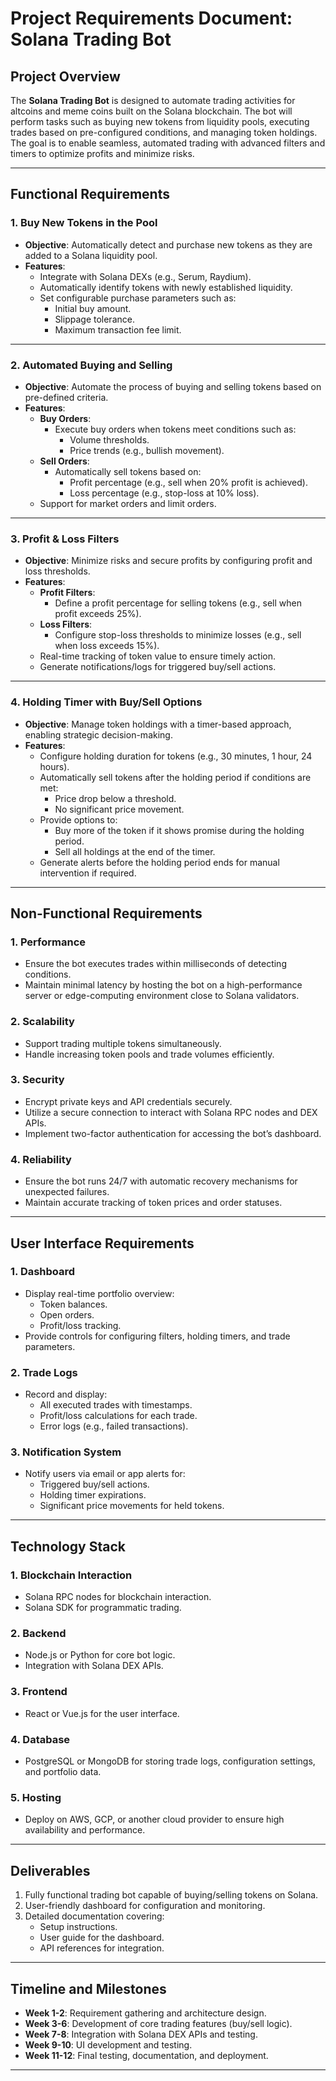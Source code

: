 # Project Requirements Document: Solana Trading Bot  

## Project Overview  
The **Solana Trading Bot** is designed to automate trading activities for altcoins and meme coins built on the Solana blockchain. The bot will perform tasks such as buying new tokens from liquidity pools, executing trades based on pre-configured conditions, and managing token holdings. The goal is to enable seamless, automated trading with advanced filters and timers to optimize profits and minimize risks.  

---

## Functional Requirements  

### 1. **Buy New Tokens in the Pool**  
- **Objective**: Automatically detect and purchase new tokens as they are added to a Solana liquidity pool.  
- **Features**:  
  - Integrate with Solana DEXs (e.g., Serum, Raydium).  
  - Automatically identify tokens with newly established liquidity.  
  - Set configurable purchase parameters such as:  
    - Initial buy amount.  
    - Slippage tolerance.  
    - Maximum transaction fee limit.  

---

### 2. **Automated Buying and Selling**  
- **Objective**: Automate the process of buying and selling tokens based on pre-defined criteria.  
- **Features**:  
  - **Buy Orders**:  
    - Execute buy orders when tokens meet conditions such as:  
      - Volume thresholds.  
      - Price trends (e.g., bullish movement).  
  - **Sell Orders**:  
    - Automatically sell tokens based on:  
      - Profit percentage (e.g., sell when 20% profit is achieved).  
      - Loss percentage (e.g., stop-loss at 10% loss).  
  - Support for market orders and limit orders.  

---

### 3. **Profit & Loss Filters**  
- **Objective**: Minimize risks and secure profits by configuring profit and loss thresholds.  
- **Features**:  
  - **Profit Filters**:  
    - Define a profit percentage for selling tokens (e.g., sell when profit exceeds 25%).  
  - **Loss Filters**:  
    - Configure stop-loss thresholds to minimize losses (e.g., sell when loss exceeds 15%).  
  - Real-time tracking of token value to ensure timely action.  
  - Generate notifications/logs for triggered buy/sell actions.  

---

### 4. **Holding Timer with Buy/Sell Options**  
- **Objective**: Manage token holdings with a timer-based approach, enabling strategic decision-making.  
- **Features**:  
  - Configure holding duration for tokens (e.g., 30 minutes, 1 hour, 24 hours).  
  - Automatically sell tokens after the holding period if conditions are met:  
    - Price drop below a threshold.  
    - No significant price movement.  
  - Provide options to:  
    - Buy more of the token if it shows promise during the holding period.  
    - Sell all holdings at the end of the timer.  
  - Generate alerts before the holding period ends for manual intervention if required.  

---

## Non-Functional Requirements  

### 1. **Performance**  
- Ensure the bot executes trades within milliseconds of detecting conditions.  
- Maintain minimal latency by hosting the bot on a high-performance server or edge-computing environment close to Solana validators.  

### 2. **Scalability**  
- Support trading multiple tokens simultaneously.  
- Handle increasing token pools and trade volumes efficiently.  

### 3. **Security**  
- Encrypt private keys and API credentials securely.  
- Utilize a secure connection to interact with Solana RPC nodes and DEX APIs.  
- Implement two-factor authentication for accessing the bot’s dashboard.  

### 4. **Reliability**  
- Ensure the bot runs 24/7 with automatic recovery mechanisms for unexpected failures.  
- Maintain accurate tracking of token prices and order statuses.  

---

## User Interface Requirements  

### 1. **Dashboard**  
- Display real-time portfolio overview:  
  - Token balances.  
  - Open orders.  
  - Profit/loss tracking.  
- Provide controls for configuring filters, holding timers, and trade parameters.  

### 2. **Trade Logs**  
- Record and display:  
  - All executed trades with timestamps.  
  - Profit/loss calculations for each trade.  
  - Error logs (e.g., failed transactions).  

### 3. **Notification System**  
- Notify users via email or app alerts for:  
  - Triggered buy/sell actions.  
  - Holding timer expirations.  
  - Significant price movements for held tokens.  

---

## Technology Stack  

### 1. **Blockchain Interaction**  
- Solana RPC nodes for blockchain interaction.  
- Solana SDK for programmatic trading.  

### 2. **Backend**  
- Node.js or Python for core bot logic.  
- Integration with Solana DEX APIs.  

### 3. **Frontend**  
- React or Vue.js for the user interface.  

### 4. **Database**  
- PostgreSQL or MongoDB for storing trade logs, configuration settings, and portfolio data.  

### 5. **Hosting**  
- Deploy on AWS, GCP, or another cloud provider to ensure high availability and performance.  

---

## Deliverables  
1. Fully functional trading bot capable of buying/selling tokens on Solana.  
2. User-friendly dashboard for configuration and monitoring.  
3. Detailed documentation covering:  
   - Setup instructions.  
   - User guide for the dashboard.  
   - API references for integration.  

---

## Timeline and Milestones  
- **Week 1-2**: Requirement gathering and architecture design.  
- **Week 3-6**: Development of core trading features (buy/sell logic).  
- **Week 7-8**: Integration with Solana DEX APIs and testing.  
- **Week 9-10**: UI development and testing.  
- **Week 11-12**: Final testing, documentation, and deployment.  

---